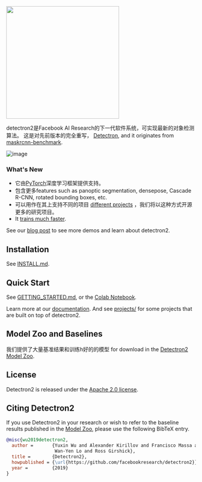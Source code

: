 <img src=".github/Detectron2-Logo-Horz.svg" width="300" >

detectron2是Facebook AI Research的下一代软件系统，可实现最新的对象检测算法。
这是对先前版本的完全重写，
[Detectron](https://github.com/facebookresearch/Detectron/),
and it originates from [maskrcnn-benchmark](https://github.com/facebookresearch/maskrcnn-benchmark/).

![image](detectron2_res.png)

### What's New
* 它由[PyTorch](https://pytorch.org)深度学习框架提供支持。
* 包含更多features such as panoptic segmentation, densepose, Cascade R-CNN, rotated bounding boxes, etc.
* 可以用作在其上支持不同的项目  [different projects](projects/) ，我们将以这种方式开源更多的研究项目。
* It [trains much faster](https://detectron2.readthedocs.io/notes/benchmarks.html).

See our [blog post](https://ai.facebook.com/blog/-detectron2-a-pytorch-based-modular-object-detection-library-/)
to see more demos and learn about detectron2.

## Installation

See [INSTALL.md](INSTALL.md).

## Quick Start

See [GETTING_STARTED.md](GETTING_STARTED.md),
or the [Colab Notebook](https://colab.research.google.com/drive/16jcaJoc6bCFAQ96jDe2HwtXj7BMD_-m5).

Learn more at our [documentation](https://detectron2.readthedocs.org).
And see [projects/](projects/) for some projects that are built on top of detectron2.

## Model Zoo and Baselines

我们提供了大量基准结果和训练h好的的模型 for download in the [Detectron2 Model Zoo](MODEL_ZOO.md).


## License

Detectron2 is released under the [Apache 2.0 license](LICENSE).

## Citing Detectron2

If you use Detectron2 in your research or wish to refer to the baseline results published in the [Model Zoo](MODEL_ZOO.md), please use the following BibTeX entry.

```BibTeX
@misc{wu2019detectron2,
  author =       {Yuxin Wu and Alexander Kirillov and Francisco Massa and
                  Wan-Yen Lo and Ross Girshick},
  title =        {Detectron2},
  howpublished = {\url{https://github.com/facebookresearch/detectron2}},
  year =         {2019}
}
```
